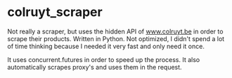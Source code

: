 # colruyt_scraper
Not really a scraper, but uses the hidden API of www.colruyt.be in order to scrape their products.
Written in Python.
Not optimized, I didn't spend a lot of time thinking because I needed it very fast and only need it once.

It uses concurrent.futures in order to speed up the process. 
It also automatically scrapes proxy's and uses them in the request.




